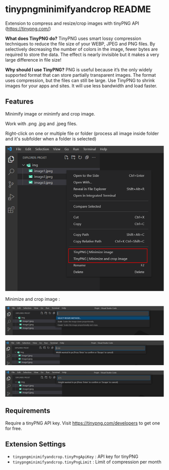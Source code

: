 # tinypngminimifyandcrop README

Extension to compress and resize/crop images with tinyPNG API (https://tinypng.com/)

**What does TinyPNG do?**
TinyPNG uses smart lossy compression techniques to reduce the file size of your WEBP, JPEG and PNG files. By selectively decreasing the number of colors in the image, fewer bytes are required to store the data. The effect is nearly invisible but it makes a very large difference in file size!

**Why should I use TinyPNG?**
PNG is useful because it’s the only widely supported format that can store partially transparent images. The format uses compression, but the files can still be large. Use TinyPNG to shrink images for your apps and sites. It will use less bandwidth and load faster.

## Features

Minimify image or minimfy and crop image.

Work with .png .jpg and .jpeg files.

Right-click on one or multiple file or folder (process all image inside folder and it's subfolder when a folder is selected)

![compress and crop images](img/right-click.png)

Minimize and crop image :

![compress and crop images](img/crop-1.png)

![compress and crop images](img/crop-2.png)

![compress and crop images](img/crop-3.png)


 ## Requirements

Require a tinyPNG API key. Visit https://tinypng.com/developers to get one for free.

## Extension Settings

* `tinypngminimifyandcrop.tinyPngApiKey` : API key for tinyPNG
* `tinypngminimifyandcrop.tinyPngLimit` : Limit of compression per month
